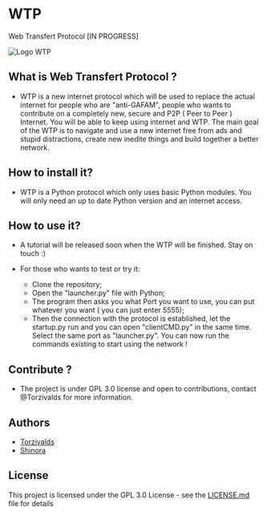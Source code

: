 # WTP

Web Transfert Protocol [IN PROGRESS]

   ![Logo WTP](https://static.myrasp.fr/WTP/logo.png)


## What is Web Transfert Protocol ? 

  - WTP is a new internet protocol which will be used to replace the actual internet for people who are "anti-GAFAM", 
people who wants to contribute on a completely new, secure and P2P ( Peer to Peer ) Internet. You will be able to keep using internet and WTP. 
The main goal of the WTP is to navigate and use a new internet free from ads and stupid distractions, create new inedite things and build together a better network.
  
  
## How to install it? 

  - WTP is a Python protocol which only uses basic Python modules.
  You will only need an up to date Python version and an internet access.
  
## How to use it? 

  - A tutorial will be released soon when the WTP will be finished. 
   Stay on touch :) 

  - For those who wants to test or try it: 
    - Clone the repository;
    - Open the "launcher.py" file with Python;
    - The program then asks you what Port you want to use, you can put whatever you want ( you can just enter 5555);
    - Then the connection with the protocol is established, let the startup.py run and you can open "clientCMD.py" in the same time. Select the same port as "launcher.py".
    You can now run the commands existing to start using the network !
    
## Contribute ? 

  - The project is under GPL 3.0 license and open to contributions, contact @Torzivalds for more information.
  
  
## Authors

* [Torzivalds](https://github.com/Torzivalds)
* [Shinora](https://github.com/Shinora)

## License

This project is licensed under the GPL 3.0 License - see the [LICENSE.md](LICENSE.md) file for details
 
  


